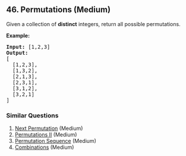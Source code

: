 ## 46. Permutations (Medium)

<p>Given a collection of <strong>distinct</strong> integers, return all possible permutations.</p>

<p><strong>Example:</strong></p>

<pre>
<strong>Input:</strong> [1,2,3]
<strong>Output:</strong>
[
  [1,2,3],
  [1,3,2],
  [2,1,3],
  [2,3,1],
  [3,1,2],
  [3,2,1]
]
</pre>


### Similar Questions
  1. [Next Permutation](https://github.com/openset/leetcode/tree/master/solution/next-permutation) (Medium)
  1. [Permutations II](https://github.com/openset/leetcode/tree/master/solution/permutations-ii) (Medium)
  1. [Permutation Sequence](https://github.com/openset/leetcode/tree/master/solution/permutation-sequence) (Medium)
  1. [Combinations](https://github.com/openset/leetcode/tree/master/solution/combinations) (Medium)
